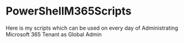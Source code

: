 # PowerShellM365Scripts

Here is my scripts which can be used on every day of Administrating Microsoft 365 Tenant as Global Admin
